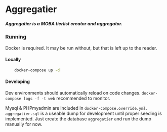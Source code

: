 # Aggregatier

##### Aggregatier is a MOBA tierlist creator and aggregator.



### Running
Docker is required. It may be run without, but that is left up to the reader.

#### Locally
```bash
    docker-compose up -d
```



#### Developing

Dev environments should automatically reload on code changes. `docker-compose logs -f -t web` recommended
to monitor.

Mysql & PHPmyadmin are included in `docker-compose.override.yml`. `aggregatier.sql` is a useable dump for
development until proper seeding is implemented. Just create the database `aggregatier` and run the dump
manually for now.